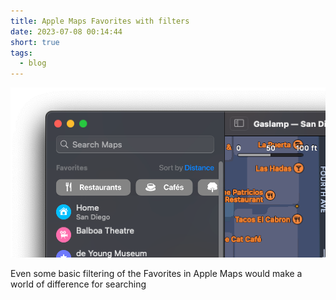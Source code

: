 ```yaml
---
title: Apple Maps Favorites with filters
date: 2023-07-08 00:14:44
short: true
tags:
  - blog
---
```


![A screenshot of the Apple Maps UI on macOS with a filters bar added](/2023/07/08/Apple-Maps-Favorites-with-filters/MapsFavoriteswithfilteringPREVIEW.png)

Even some basic filtering of the Favorites in Apple Maps would make a world of difference for searching
